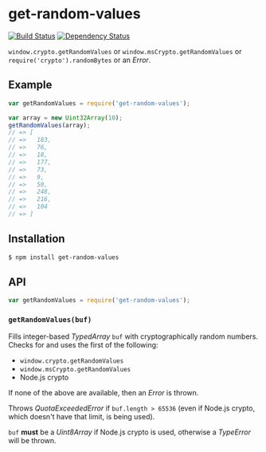 # get-random-values

[![Build Status](https://img.shields.io/travis/KenanY/get-random-values.svg)](https://travis-ci.org/KenanY/get-random-values)
[![Dependency Status](https://img.shields.io/gemnasium/KenanY/get-random-values.svg)](https://gemnasium.com/KenanY/get-random-values)

`window.crypto.getRandomValues` or `window.msCrypto.getRandomValues` or
`require('crypto').randomBytes` or an _Error_.

## Example

``` javascript
var getRandomValues = require('get-random-values');

var array = new Uint32Array(10);
getRandomValues(array);
// => [
// =>   183,
// =>   76,
// =>   18,
// =>   177,
// =>   73,
// =>   9,
// =>   50,
// =>   248,
// =>   216,
// =>   104
// => ]
```

## Installation

``` bash
$ npm install get-random-values
```

## API

``` javascript
var getRandomValues = require('get-random-values');
```

### `getRandomValues(buf)`

Fills integer-based _TypedArray_ `buf` with cryptographically random numbers.
Checks for and uses the first of the following:

  - `window.crypto.getRandomValues`
  - `window.msCrypto.getRandomValues`
  - Node.js crypto

If none of the above are available, then an _Error_ is thrown.

Throws _QuotaExceededError_ if `buf.length > 65536` (even if Node.js crypto,
which doesn't have that limit, is being used).

`buf` **must** be a _Uint8Array_ if Node.js crypto is used, otherwise a
_TypeError_ will be thrown.
